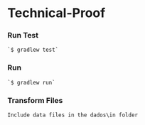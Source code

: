 # Technical-Proof

### Run Test
    `$ gradlew test`

### Run
    `$ gradlew run`
    
### Transform Files
    Include data files in the dados\in folder